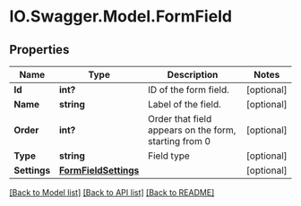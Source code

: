 # IO.Swagger.Model.FormField
## Properties

Name | Type | Description | Notes
------------ | ------------- | ------------- | -------------
**Id** | **int?** | ID of the form field.  | [optional] 
**Name** | **string** | Label of the field. | [optional] 
**Order** | **int?** | Order that field appears on the form, starting from 0 | [optional] 
**Type** | **string** | Field type | [optional] 
**Settings** | [**FormFieldSettings**](FormFieldSettings.md) |  | [optional] 

[[Back to Model list]](../README.md#documentation-for-models) [[Back to API list]](../README.md#documentation-for-api-endpoints) [[Back to README]](../README.md)

